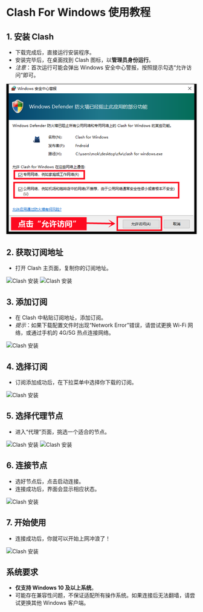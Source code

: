 # Clash For Windows 使用教程

## 1. 安装 Clash
- 下载完成后，直接运行安装程序。
- 安装完毕后，在桌面找到 Clash 图标，以**管理员身份运行**。
- *注意*：首次运行可能会弹出 Windows 安全中心警报，按照提示勾选“允许访问”即可。

 ![Clash 安装](img/windows/clash/1.png)

## 2. 获取订阅地址
- 打开 Clash 主页面，复制你的订阅地址。

 ![Clash 安装](img/windows/clash/2.avif)
 ![Clash 安装](img/windows/clash/3.avif)

## 3. 添加订阅
- 在 Clash 中粘贴订阅地址，添加订阅。
- *提示*：如果下载配置文件时出现“Network Error”错误，请尝试更换 Wi-Fi 网络，或通过手机的 4G/5G 热点连接网络。

 ![Clash 安装](img/windows/clash/4.avif)

## 4. 选择订阅
- 订阅添加成功后，在下拉菜单中选择你下载的订阅。

 ![Clash 安装](img/windows/clash/5.avif)

## 5. 选择代理节点
- 进入“代理”页面，挑选一个适合的节点。

 ![Clash 安装](img/windows/clash/6.avif)
 ![Clash 安装](img/windows/clash/7.avif)

## 6. 连接节点
- 选好节点后，点击启动连接。
- 连接成功后，界面会显示相应状态。

 ![Clash 安装](img/windows/clash/8.avif)

## 7. 开始使用
- 连接成功后，你就可以开始上网冲浪了！

 ![Clash 安装](img/windows/clash/9.avif)

## 系统要求
- **仅支持 Windows 10 及以上系统**。
- 可能存在兼容性问题，不保证适配所有操作系统。如果连接后无法翻墙，请尝试更换其他 Windows 客户端。